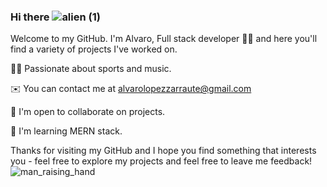 ### Hi there ![alien (1)](https://user-images.githubusercontent.com/113988129/223414582-c37b5d3d-2935-4742-a3e4-0aa2ca7892fa.gif)

Welcome to my GitHub. I'm Alvaro, Full stack developer 👨‍💻 and here you'll find a variety of projects I've worked on.

🙋‍♂️  Passionate about sports and music.

✉️  You can contact me at [alvarolopezzarraute@gmail.com](mailto:alvarolopezzarraute@gmail.com)

🤝  I'm open to collaborate on projects.

🧠 I'm learning MERN stack.

Thanks for visiting my GitHub and I hope you find something that interests you - feel free to explore my projects and feel free to leave me feedback! ![man_raising_hand](https://user-images.githubusercontent.com/113988129/223419347-b44a8647-caba-448c-ac49-03a6628256b6.gif)

